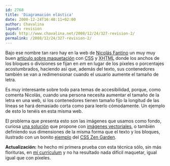 ```yaml
---
id: 2768
title: 'Diagramación elástica'
date: 2008-12-24T16:48:11+02:00
author: Chavalina
layout: revision
guid: http://www.chavalina.net/2008/12/24/327-revision-2/
permalink: /2008/12/24/327-revision-2/
---
```

Bajo ese nombre tan raro hay en la web de <a href="http://www.100px.com/" target="_blank">Nicolás Fantino</a> un muy muy buen <a href="http://www.100px.com/articulos/ni_fijo_ni_liquido_elastico/" target="_blank">art&iacute;culo sobre maquetación</a> con <acronym title="Cascade Style Sheets">CSS</acronym> y <acronym title="eXtended HyperText Markup Language">XHTML</acronym> donde los anchos de los bloques o divisiones se fijan en _em_ en lugar de los p&iacute;xeles o porcentajes acostumbrados, haciendo as&iacute; que, además del texto, sus contenedores también se van a redimensionar cuando el usuario aumente el tama&ntilde;o de letra.

Es muy interesante sobre todo para temas de accesibilidad, porque, como comenta Nicolás, cuando una persona necesita aumentar el tama&ntilde;o de la letra en una web, si los contenedores tienen tama&ntilde;o fijo la longitud de las l&iacute;neas se hará demasiado corta como para leerlo cómodamente. Un ejemplo de esto lo tenéis en esta misma web.

El problema que presenta esto son las imágenes que usamos como fondo, curiosa <a href="http://www.100px.com/100logs/2005/01/#post-61" target="_blank">una solución</a> que propone con <a href="http://w3.org/Graphics/SVG/" target="_blank">imágenes vectoriales</a>, o también definiendo sus dimensiones de la misma forma que el texto y los bloques, ilustrado con un bonito <a href="http://www.csszengarden.com/?cssfile=063%2F063%2Ecss" target="_blank">ejemplo</a> del <a href="http://www.csszengarden.com/" target="_blank">CSS Zen Garden</a>.

**Actualización:** he hecho mi primera prueba con esta técnica sólo, sin más florituras, en <a href="http://www.chavalina.net/cv/" target="_blank">mi curr&iacute;culum</a> y no ha resultado nada dif&iacute;cil maquetar, igual igual que con p&iacute;xeles.